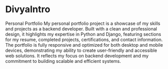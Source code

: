 # DivyaIntro
Personal Portfolio
My personal portfolio project is a showcase of my skills and projects as a backend developer. Built with a clean and professional design, it highlights my expertise in Python and Django, featuring sections for my resume, completed projects, certifications, and contact information. The portfolio is fully responsive and optimized for both desktop and mobile devices, demonstrating my ability to create user-friendly and accessible web solutions. It reflects my focus on backend development and my commitment to building scalable and efficient systems.
